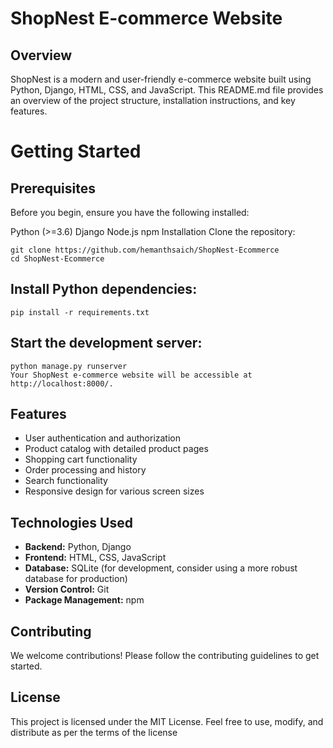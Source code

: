 # ShopNest E-commerce Website

## Overview

ShopNest is a modern and user-friendly e-commerce website built using Python, Django, HTML, CSS, and JavaScript. This README.md file provides an overview of the project structure, installation instructions, and key features.

# Getting Started
## Prerequisites
Before you begin, ensure you have the following installed:

Python (>=3.6)
Django
Node.js
npm
Installation
Clone the repository:
```
git clone https://github.com/hemanthsaich/ShopNest-Ecommerce
cd ShopNest-Ecommerce
```
## Install Python dependencies:

```
pip install -r requirements.txt
```
## Start the development server:

```
python manage.py runserver
Your ShopNest e-commerce website will be accessible at http://localhost:8000/.
```
## Features
- User authentication and authorization
- Product catalog with detailed product pages
- Shopping cart functionality
- Order processing and history
- Search functionality
- Responsive design for various screen sizes
  
## Technologies Used

- **Backend:** Python, Django
- **Frontend:** HTML, CSS, JavaScript
- **Database:** SQLite (for development, consider using a more robust database for production)
- **Version Control:** Git
- **Package Management:** npm
## Contributing
We welcome contributions! Please follow the contributing guidelines to get started.

## License
This project is licensed under the MIT License. Feel free to use, modify, and distribute as per the terms of the license
